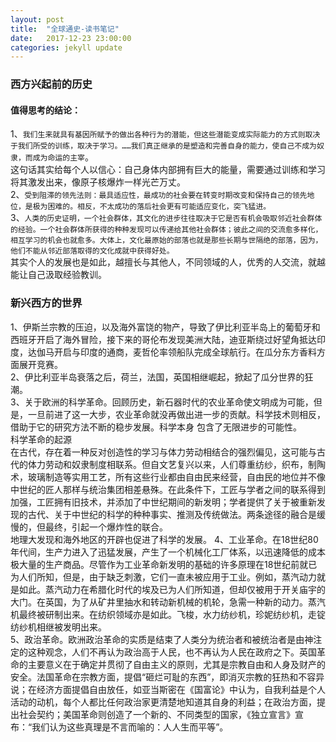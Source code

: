 ```yaml
---
layout: post
title:  "全球通史-读书笔记"
date:   2017-12-23 23:00:00
categories: jekyll update
---
```

### 西方兴起前的历史 ###
#### 值得思考的结论： ####
1、`我们生来就具有基因所赋予的做出各种行为的潜能，但这些潜能变成实际能力的方式则取决于我们所受的训练，取决于学习。……我们真正继承的是塑造和完善自身的能力，使自己不成为奴隶，而成为命运的主宰`。  
这句话其实给每个人以信心：自己身体内部拥有巨大的能量，需要通过训练和学习将其激发出来，像原子核爆炸一样光芒万丈。  
2、`受到阻滞的领先法则：最具适应性，最成功的社会要在转变时期改变和保持自己的领先地位，是极为困难的。相反，不太成功的落后社会更有可能适应变化，突飞猛进。`  
3、`人类的历史证明，一个社会群体，其文化的进步往往取决于它是否有机会吸取邻近社会群体的经验。一个社会群体所获得的种种发现可以传递给其他社会群体；彼此之间的交流愈多样化，相互学习的机会也就愈多。大体上，文化最原始的部落也就是那些长期与世隔绝的部落，因为，他们不能从邻近部落取得的文化成就中获得好处。`  
其实个人的发展也是如此，越擅长与其他人，不同领域的人，优秀的人交流，就越能让自己汲取经验教训。  
### 新兴西方的世界 ###
1、伊斯兰宗教的压迫，以及海外富饶的物产，导致了伊比利亚半岛上的葡萄牙和西班牙开启了海外冒险，接下来的哥伦布发现美洲大陆，迪亚斯绕过好望角抵达印度，达伽马开启与印度的通商，麦哲伦率领船队完成全球航行。在瓜分东方香料方面展开竞赛。  
2、伊比利亚半岛衰落之后，荷兰，法国，英国相继崛起，掀起了瓜分世界的狂潮。  
3、关于欧洲的科学革命。回顾历史，新石器时代的农业革命使文明成为可能，但是，一旦前进了这一大步，农业革命就没再做出进一步的贡献。科学技术则相反，借助于它的研究方法不断的稳步发展。科学本身 包含了无限进步的可能性。  
科学革命的起源  
在古代，存在着一种反对创造性的学习与体力劳动相结合的强烈偏见，这可能与古代的体力劳动和奴隶制度相联系。但自文艺复兴以来，人们尊重纺纱，织布，制陶术，玻璃制造等实用工艺，所有这些行业都由自由民来经营，自由民的地位并不像中世纪的匠人那样与统治集团相差悬殊。在此条件下，工匠与学者之间的联系得到加强，工匠拥有旧技术，并添加了中世纪期间的新发明；学者提供了关于被重新发现的古代、关于中世纪的科学的种种事实、推测及传统做法。两条途径的融合是缓慢的，但最终，引起一个爆炸性的联合。  
地理大发现和海外地区的开辟也促进了科学的发展。
4、工业革命。在18世纪80年代间，生产力进入了迅猛发展，产生了一个机械化工厂体系，以迅速降低的成本极大量的生产商品。尽管作为工业革命新发明的基础的许多原理在18世纪前就已为人们所知，但是，由于缺乏刺激，它们一直未被应用于工业。例如，蒸汽动力就是如此。蒸汽动力在希腊化时代的埃及已为人们所知道，但却仅被用于开关庙宇的大门。在英国，为了从矿井里抽水和转动新机械的机轮，急需一种新的动力。蒸汽机最终被研制出来。在纺织领域亦是如此。飞梭，水力纺纱机，珍妮纺纱机，走锭纺纱机相继被发明出来。  
5、政治革命。欧洲政治革命的实质是结束了人类分为统治者和被统治者是由神注定的这种观念，人们不再认为政治高于人民，也不再认为人民在政府之下。英国革命的主要意义在于确定并贯彻了自由主义的原则，尤其是宗教自由和人身及财产的安全。法国革命在宗教方面，提倡“砸烂可耻的东西”，即消灭宗教的狂热和不容异说；在经济方面提倡自由放任，如亚当斯密在《国富论》中认为，自我利益是个人活动的动机，每个人都比任何政治家更清楚地知道其自身的利益；在政治方面，提出社会契约；美国革命则创造了一个新的、不同类型的国家，《独立宣言》宣布：“我们认为这些真理是不言而喻的：人人生而平等”。
